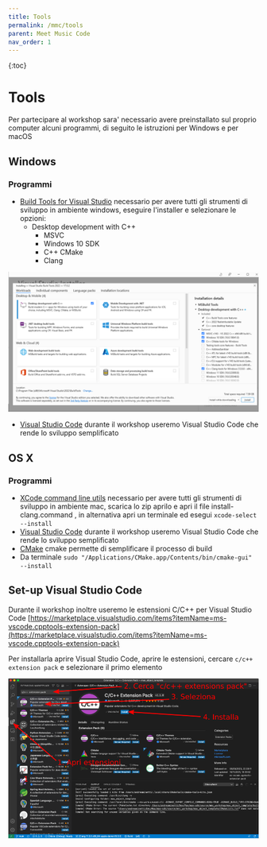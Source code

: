 ```yaml
---
title: Tools
permalink: /mmc/tools
parent: Meet Music Code
nav_order: 1
---
```


{:toc}

# Tools

Per partecipare al workshop sara' necessario avere preinstallato sul proprio computer alcuni programmi, di seguito le istruzioni per Windows e per macOS

## Windows

### Programmi
- [Build Tools for Visual Studio](https://visualstudio.microsoft.com/downloads/#build-tools-for-visual-studio-2022) necessario per avere tutti gli strumenti di sviluppo in ambiente windows, eseguire l'installer e selezionare le opzioni:
    - Desktop development with C++
        - MSVC
        - Windows 10 SDK
        - C++ CMake
        - Clang

![VS Build Tools](https://raw.githubusercontent.com/max-externals/site/main/media/VSBuildTools.PNG)

- [Visual Studio Code](https://code.visualstudio.com/) durante il workshop useremo Visual Studio Code che rende lo sviluppo semplificato


## OS X

### Programmi
- [XCode command line utils](https://raw.githubusercontent.com/max-externals/site/main/tools/install-clang.zip) necessario per avere tutti gli strumenti di sviluppo in ambiente mac, scarica lo zip aprilo e apri il file install-clang.command , in alternativa apri un terminale ed esegui `xcode-select --install`
- [Visual Studio Code](https://code.visualstudio.com/) durante il workshop useremo Visual Studio Code che rende lo sviluppo semplificato
- [CMake](https://cmake.org/download/) cmake permette di semplificare il processo di build
- Da terminale `sudo "/Applications/CMake.app/Contents/bin/cmake-gui" --install`


## Set-up Visual Studio Code

Durante il workshop inoltre useremo le estensioni C/C++ per Visual Studio Code [https://marketplace.visualstudio.com/items?itemName=ms-vscode.cpptools-extension-pack](https://marketplace.visualstudio.com/items?itemName=ms-vscode.cpptools-extension-pack)

Per installarla aprire Visual Studio Code, aprire le estensioni, cercare `c/c++ extension pack` e selezionare il primo elemento

![Install C++ Extension](https://raw.githubusercontent.com/max-externals/site/main/media/vs_code_cpp_extension.png)

